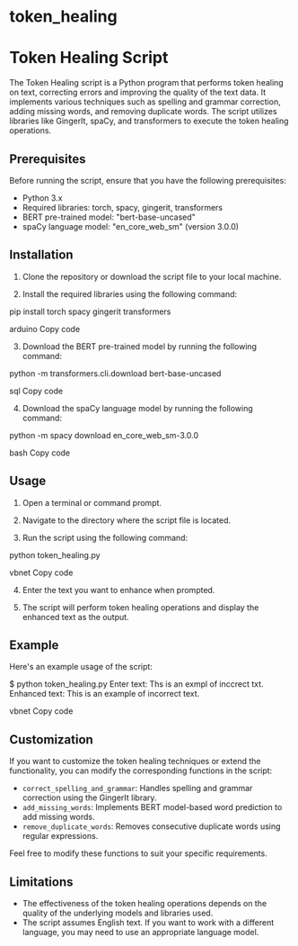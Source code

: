 # token_healing
# Token Healing Script

The Token Healing script is a Python program that performs token healing on text, correcting errors and improving the quality of the text data. It implements various techniques such as spelling and grammar correction, adding missing words, and removing duplicate words. The script utilizes libraries like GingerIt, spaCy, and transformers to execute the token healing operations.

## Prerequisites

Before running the script, ensure that you have the following prerequisites:

- Python 3.x
- Required libraries: torch, spacy, gingerit, transformers
- BERT pre-trained model: "bert-base-uncased"
- spaCy language model: "en_core_web_sm" (version 3.0.0)

## Installation

1. Clone the repository or download the script file to your local machine.

2. Install the required libraries using the following command:

pip install torch spacy gingerit transformers

arduino
Copy code

3. Download the BERT pre-trained model by running the following command:

python -m transformers.cli.download bert-base-uncased

sql
Copy code

4. Download the spaCy language model by running the following command:

python -m spacy download en_core_web_sm-3.0.0

bash
Copy code

## Usage

1. Open a terminal or command prompt.

2. Navigate to the directory where the script file is located.

3. Run the script using the following command:

python token_healing.py

vbnet
Copy code

4. Enter the text you want to enhance when prompted.

5. The script will perform token healing operations and display the enhanced text as the output.

## Example

Here's an example usage of the script:

$ python token_healing.py
Enter text: Ths is an exmpl of inccrect txt.
Enhanced text: This is an example of incorrect text.

vbnet
Copy code

## Customization

If you want to customize the token healing techniques or extend the functionality, you can modify the corresponding functions in the script:

- `correct_spelling_and_grammar`: Handles spelling and grammar correction using the GingerIt library.
- `add_missing_words`: Implements BERT model-based word prediction to add missing words.
- `remove_duplicate_words`: Removes consecutive duplicate words using regular expressions.

Feel free to modify these functions to suit your specific requirements.

## Limitations

- The effectiveness of the token healing operations depends on the quality of the underlying models and libraries used.
- The script assumes English text. If you want to work with a different language, you may need to use an appropriate language model.
